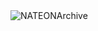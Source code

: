 <picture>
  <source media="(prefers-color-scheme: dark)" srcset="https://github.com/user-attachments/assets/1c080af2-de3b-4769-938d-9890f70352da">
  <source media="(prefers-color-scheme: light)" srcset="https://github.com/user-attachments/assets/6de02cce-aec3-4a01-85e5-3ab23137f655">
  <img src="https://github.com/user-attachments/assets/6de02cce-aec3-4a01-85e5-3ab23137f655" alt= NATEONArchive>
</picture>
